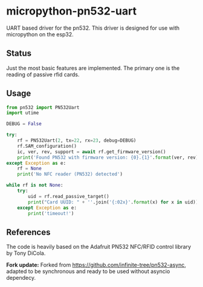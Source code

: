 # micropython-pn532-uart
UART based driver for the pn532. This driver is designed for use with micropython on the esp32.

## Status
Just the most basic features are implemented. The primary one is the reading of passive rfid cards.

## Usage

```python
from pn532 import PN532Uart
import utime

DEBUG = False

try:
    rf = PN532Uart(2, tx=22, rx=23, debug=DEBUG)
    rf.SAM_configuration()
    ic, ver, rev, support = await rf.get_firmware_version()
    print('Found PN532 with firmware version: {0}.{1}'.format(ver, rev))
except Exception as e:
    rf = None
    print('No NFC reader (PN532) detected')

while rf is not None:
    try:
        uid = rf.read_passive_target()
        print("Card UUID: " + ''.join('{:02x}'.format(x) for x in uid))
    except Exception as e:
        print('timeout!')
```

## References

The code is heavily based on the Adafruit PN532 NFC/RFID control library by Tony DiCola.

__Fork update:__ Forked from https://github.com/infinite-tree/pn532-async, adapted to be synchronous and ready to be used without asyncio dependecy.

